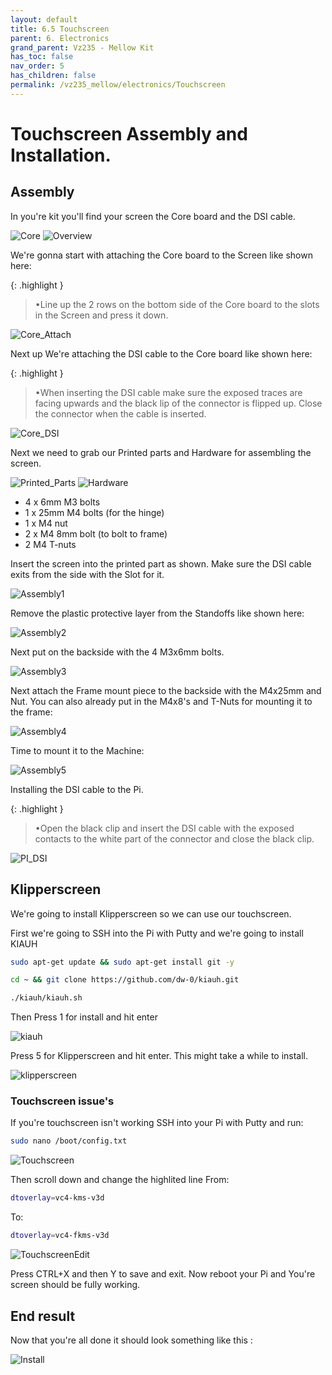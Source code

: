 ```yaml
---
layout: default
title: 6.5 Touchscreen
parent: 6. Electronics
grand_parent: Vz235 - Mellow Kit
has_toc: false
nav_order: 5
has_children: false
permalink: /vz235_mellow/electronics/Touchscreen
---
```

# Touchscreen Assembly and Installation.

## Assembly

In you're kit you'll find your screen the Core board and the DSI cable.

![Core](../../assets/images/manual/vz235_printed/electronics/Firmware/Touchscreen/Core.jpg)
![Overview](../../assets/images/manual/vz235_printed/electronics/Firmware/Touchscreen/Overview.jpg)

We're gonna start with attaching the Core board to the Screen like shown here:

{: .highlight }
> &#8226;Line up the 2 rows on the bottom side of the Core board to the slots in the Screen and press it down.

![Core_Attach](../../assets/images/manual/vz235_printed/electronics/Firmware/Touchscreen/Core_Attach.jpg)



Next up We're attaching the DSI cable to the Core board like shown here: 

{: .highlight }
> &#8226;When inserting the DSI cable make sure the exposed traces are facing upwards and the black lip of the connector is flipped up.
Close the connector when the cable is inserted.

![Core_DSI](../../assets/images/manual/vz235_printed/electronics/Firmware/Touchscreen/Core_DSI.jpg)

Next we need to grab our Printed parts and Hardware for assembling the screen.

![Printed_Parts](../../assets/images/manual/vz235_printed/electronics/Firmware/Touchscreen/Printed_Parts.jpg)
![Hardware](../../assets/images/manual/vz235_printed/electronics/Firmware/Touchscreen/Hardware.jpg)

- 4 x 6mm M3 bolts
- 1 x 25mm M4 bolts (for the hinge)
- 1 x M4 nut
- 2 x M4 8mm bolt (to bolt to frame)
- 2 M4 T-nuts


Insert the screen into the printed part as shown. Make sure the DSI cable exits from the side with the Slot for it.

![Assembly1](../../assets/images/manual/vz235_printed/electronics/Firmware/Touchscreen/Assembly1.jpg)

Remove the plastic protective layer from the Standoffs like shown here:

![Assembly2](../../assets/images/manual/vz235_printed/electronics/Firmware/Touchscreen/Assembly2.jpg)

Next put on the backside with the 4 M3x6mm bolts.

![Assembly3](../../assets/images/manual/vz235_printed/electronics/Firmware/Touchscreen/Assembly3.jpg)

Next attach the Frame mount piece to the backside with the M4x25mm and Nut. You can also already put in the M4x8's and T-Nuts for mounting it to the frame:

![Assembly4](../../assets/images/manual/vz235_printed/electronics/Firmware/Touchscreen/Assembly4.jpg)

Time to mount it to the Machine:

![Assembly5](../../assets/images/manual/vz235_printed/electronics/Firmware/Touchscreen/Assembly5.jpg)

Installing the DSI cable to the Pi.

{: .highlight }
> &#8226;Open the black clip and insert the DSI cable with the exposed contacts to the white part of the connector and close the black clip.

![PI_DSI](../../assets/images/manual/vz235_printed/electronics/Firmware/Touchscreen/Pi_DSI.jpg)


## Klipperscreen

We're going to install Klipperscreen so we can use our touchscreen.

First we're going to SSH into the Pi with Putty and we're going to install KIAUH

```bash
sudo apt-get update && sudo apt-get install git -y
```
```bash
cd ~ && git clone https://github.com/dw-0/kiauh.git
```
```bash
./kiauh/kiauh.sh
```

Then Press 1 for install and hit enter

![kiauh](../../assets/images/manual/vz235_printed/electronics/Firmware/Touchscreen/KIAUH.PNG)

Press 5 for Klipperscreen and hit enter. This might take a while to install.

![klipperscreen](../assets/images/manual/vz235_printed/electronics/Firmware/Touchscreen/Klipperscreen.PNG)

### Touchscreen issue's

If you're touchscreen isn't working SSH into your Pi with Putty and run:

```bash
sudo nano /boot/config.txt
```
![Touchscreen](../../assets/images/manual/vz235_printed/electronics/Firmware/Touchscreen/Touchscreen.PNG)

Then scroll down and change the highlited line From: 
```bash
dtoverlay=vc4-kms-v3d
```

To: 

```bash
dtoverlay=vc4-fkms-v3d
```
![TouchscreenEdit](../../assets/images/manual/vz235_printed/electronics/Firmware/Touchscreen/TouchscreenEdit.PNG)


Press CTRL+X and then Y to save and exit. Now reboot your Pi and You're screen should be fully working.


## End result

Now that you're all done it should look something like this :

![Install](../../assets/images/manual/vz235_printed/electronics/Firmware/Touchscreen/Install.jpg)